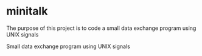 # minitalk
The purpose of this project is to code a small data exchange program using UNIX signals

Small data exchange program using UNIX signals
